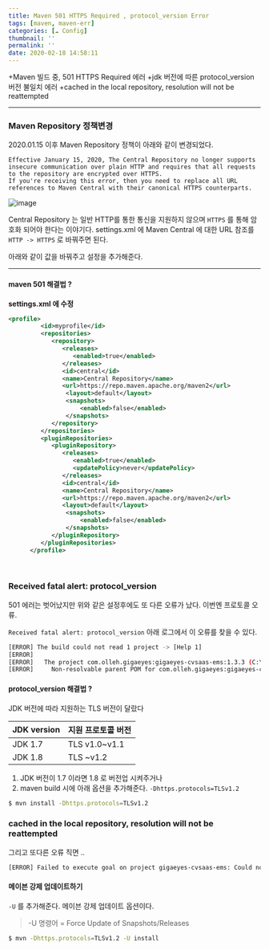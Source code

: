 ```yaml
---
title: Maven 501 HTTPS Required , protocol_version Error
tags: [maven, maven-err]
categories: [☁️ Config]
thumbnail: ''
permalink: ''
date: 2020-02-18 14:58:11
---
```


+Maven 빌드 중, 501 HTTPS Required 에러
+jdk 버전에 따른 protocol_version 버전 불일치 에러
+cached in the local repository, resolution will not be reattempted
<!-- excerpt -->
<!-- toc -->

---

### Maven Repository 정책변경

2020.01.15 이후 Maven Repository 정책이 아래와 같이 변경되었다.

```text
Effective January 15, 2020, The Central Repository no longer supports insecure communication over plain HTTP and requires that all requests to the repository are encrypted over HTTPS.
If you're receiving this error, then you need to replace all URL references to Maven Central with their canonical HTTPS counterparts.
```

![image](https://user-images.githubusercontent.com/28856435/74709270-1de45f80-5262-11ea-94af-7495280c30c0.png)

Central Repository  는 일반 HTTP를 통한 통신을 지원하지 않으며 `HTTPS` 를 통해 암호화 되어야 한다는 이야기다. settings.xml 에 Maven Central 에 대한 URL 참조를 `HTTP -> HTTPS` 로 바꿔주면 된다.

아래와 같이 <url> 값을 바꿔주고 <pluginRepositories> 설정을 추가해준다.

---

#### maven 501 해결법 ?

__settings.xml 에 수정__

```xml
<profile>
         <id>myprofile</id>
         <repositories>
            <repository>
               <releases>
                  <enabled>true</enabled>
               </releases>
               <id>central</id>
			   <name>Central Repository</name>
               <url>https://repo.maven.apache.org/maven2</url>         
			    <layout>default</layout>
				<snapshots>
					<enabled>false</enabled>
				</snapshots>
            </repository>
         </repositories>
         <pluginRepositories>
            <pluginRepository>
               <releases>
                  <enabled>true</enabled>
				  <updatePolicy>never</updatePolicy>
               </releases>
               <id>central</id>
			   <name>Central Repository</name>
               <url>https://repo.maven.apache.org/maven2</url>
			   <layout>default</layout>
				<snapshots>
					<enabled>false</enabled>
				</snapshots>
            </pluginRepository>
         </pluginRepositories>
      </profile>
```
<br/>

### Received fatal alert: protocol_version

501 에러는 벗어났지만 위와 같은 설정후에도 또 다른 오류가 났다.
이번엔 프로토콜 오류.

`Received fatal alert: protocol_version`
아래 로그에서 이 오류를 찾을 수 있다.

```bash
[ERROR] The build could not read 1 project -> [Help 1]
[ERROR]
[ERROR]   The project com.olleh.gigaeyes:gigaeyes-cvsaas-ems:1.3.3 (C:\Users\ksso7\eclipse_trunk\vsaas-api-center\gigaeyes-cvsaas-ems\pom.xml) has 1 error
[ERROR]     Non-resolvable parent POM for com.olleh.gigaeyes:gigaeyes-cvsaas-ems:1.3.3: Could not transfer artifact org.springframework.boot:spring-boot-starter-parent:pom:1.5.2.RELEASE from/to central (https://repo.maven.apache.org/maven2): Transfer failed for https://repo.maven.apache.org/maven2/org/springframework/boot/spring-boot-starter-parent/1.5.2.RELEASE/spring-boot-starter-parent-1.5.2.RELEASE.pom and 'parent.relativePath' points at no local POM @ line 12, column 10: Received fatal alert: protocol_version -> [Help 2]
```

#### protocol_version 해결법 ?

JDK 버전에 따라 지원하는 TLS 버전이 달랐다

|JDK version|지원 프로토콜 버전|
|-----------|---------------|
|JDK 1.7|TLS v1.0~v1.1|
|JDK 1.8|TLS ~v1.2|

1) JDK 버전이 1.7 이라면 1.8 로 버전업 시켜주거나
2) maven build 시에 아래 옵션을 추가해준다.
 `-Dhttps.protocols=TLSv1.2`

```bash
$ mvn install -Dhttps.protocols=TLSv1.2
```

### cached in the local repository, resolution will not be reattempted

그리고 또다른 오류 직면 ..

```bash
[ERROR] Failed to execute goal on project gigaeyes-cvsaas-ems: Could not resolve dependencies for project com.olleh.gigaeyes:gigaeyes-cvsaas-ems:war:1.3.3: Failure to find com.olleh.gigaeyes:gigaeyes-cvsaas-lib-commons:jar:1.1.0 in https://repo.maven.apache.org/maven2 was cached in the local repository, resolution will not be reattempted until the update interval of central has elapsed or updates are forced -> [Help 1]
```

#### 메이븐 강제 업데이트하기

`-U` 를 추가해준다. 메이븐 강제 업데이트 옵션이다.
>-U 명령어 = Force Update of Snapshots/Releases

```bash
$ mvn -Dhttps.protocols=TLSv1.2 -U install
```
